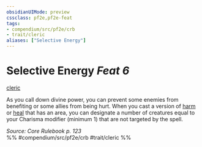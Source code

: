 ```yaml
---
obsidianUIMode: preview
cssclass: pf2e,pf2e-feat
tags:
- compendium/src/pf2e/crb
- trait/cleric
aliases: ["Selective Energy"]
---
```

# Selective Energy  *Feat 6*  
[cleric](rules/traits/cleric.md "Cleric Class Trait")  


As you call down divine power, you can prevent some enemies from benefiting or some allies from being hurt. When you cast a version of [harm](compendium/spells/harm.md) or [heal](compendium/spells/heal.md) that has an area, you can designate a number of creatures equal to your Charisma modifier (minimum 1) that are not targeted by the spell.

*Source: Core Rulebook p. 123*  
%% #compendium/src/pf2e/crb #trait/cleric %%